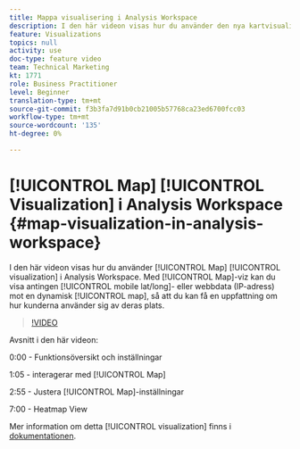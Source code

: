 ```yaml
---
title: Mappa visualisering i Analysis Workspace
description: I den här videon visas hur du använder den nya kartvisualiseringen i Analysis Workspace. Med kartviz kan du visa antingen mobildata (lat/long) eller webbdata (IP-adress) mot en dynamisk karta, så att du kan få en uppfattning om hur kunderna använder sig av deras plats.
feature: Visualizations
topics: null
activity: use
doc-type: feature video
team: Technical Marketing
kt: 1771
role: Business Practitioner
level: Beginner
translation-type: tm+mt
source-git-commit: f3b3fa7d91b0cb21005b57768ca23ed6700fcc03
workflow-type: tm+mt
source-wordcount: '135'
ht-degree: 0%

---
```



# [!UICONTROL Map] [!UICONTROL Visualization] i Analysis Workspace  {#map-visualization-in-analysis-workspace}

I den här videon visas hur du använder [!UICONTROL Map] [!UICONTROL visualization] i Analysis Workspace. Med [!UICONTROL Map]-viz kan du visa antingen [!UICONTROL mobile lat/long]- eller webbdata (IP-adress) mot en dynamisk [!UICONTROL map], så att du kan få en uppfattning om hur kunderna använder sig av deras plats.

>[!VIDEO](https://video.tv.adobe.com/v/23559/?quality=12)

Avsnitt i den här videon:

0:00 - Funktionsöversikt och inställningar

1:05 - interagerar med [!UICONTROL Map]

2:55 - Justera [!UICONTROL Map]-inställningar

7:00 - Heatmap View

Mer information om detta [!UICONTROL visualization] finns i [dokumentationen](https://marketing.adobe.com/resources/help/en_US/analytics/analysis-workspace/map-visualization.html).
